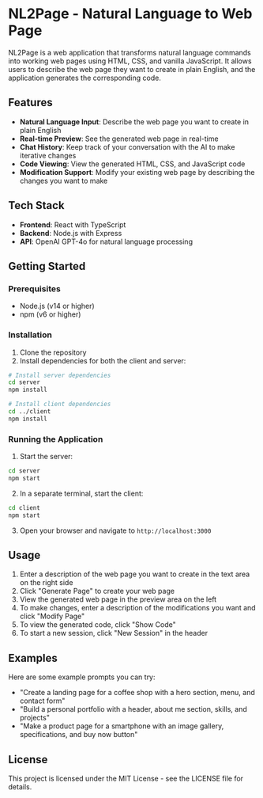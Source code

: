 # NL2Page - Natural Language to Web Page

NL2Page is a web application that transforms natural language commands into working web pages using HTML, CSS, and vanilla JavaScript. It allows users to describe the web page they want to create in plain English, and the application generates the corresponding code.

## Features

- **Natural Language Input**: Describe the web page you want to create in plain English
- **Real-time Preview**: See the generated web page in real-time
- **Chat History**: Keep track of your conversation with the AI to make iterative changes
- **Code Viewing**: View the generated HTML, CSS, and JavaScript code
- **Modification Support**: Modify your existing web page by describing the changes you want to make

## Tech Stack

- **Frontend**: React with TypeScript
- **Backend**: Node.js with Express
- **API**: OpenAI GPT-4o for natural language processing

## Getting Started

### Prerequisites

- Node.js (v14 or higher)
- npm (v6 or higher)

### Installation

1. Clone the repository
2. Install dependencies for both the client and server:

```bash
# Install server dependencies
cd server
npm install

# Install client dependencies
cd ../client
npm install
```

### Running the Application

1. Start the server:

```bash
cd server
npm start
```

2. In a separate terminal, start the client:

```bash
cd client
npm start
```

3. Open your browser and navigate to `http://localhost:3000`

## Usage

1. Enter a description of the web page you want to create in the text area on the right side
2. Click "Generate Page" to create your web page
3. View the generated web page in the preview area on the left
4. To make changes, enter a description of the modifications you want and click "Modify Page"
5. To view the generated code, click "Show Code"
6. To start a new session, click "New Session" in the header

## Examples

Here are some example prompts you can try:

- "Create a landing page for a coffee shop with a hero section, menu, and contact form"
- "Build a personal portfolio with a header, about me section, skills, and projects"
- "Make a product page for a smartphone with an image gallery, specifications, and buy now button"

## License

This project is licensed under the MIT License - see the LICENSE file for details. 